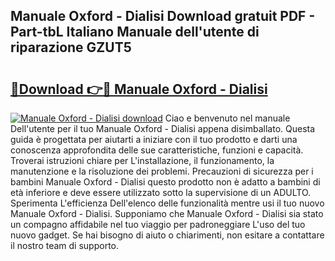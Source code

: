 ## Manuale Oxford - Dialisi Download gratuit PDF - Part-tbL Italiano Manuale dell'utente di riparazione GZUT5

# <h2><a href="http://dfgt4s.blite.top/?on=Manuale+Oxford+-+Dialisi">🔗Download 👉🔴 Manuale Oxford - Dialisi</a></h2>

[![Manuale Oxford - Dialisi download](https://i.imgur.com/lujVjoI.png)](http://dfgt4s.blite.top/?on=Manuale+Oxford+-+Dialisi)
Ciao e benvenuto nel manuale Dell'utente per il tuo Manuale Oxford - Dialisi appena disimballato. Questa guida è progettata per aiutarti a iniziare con il tuo prodotto e darti una conoscenza approfondita delle sue caratteristiche, funzioni e capacità. Troverai istruzioni chiare per L'installazione, il funzionamento, la manutenzione e la risoluzione dei problemi. Precauzioni di sicurezza per i bambini Manuale Oxford - Dialisi questo prodotto non è adatto a bambini di età inferiore e deve essere utilizzato sotto la supervisione di un ADULTO. Sperimenta L'efficienza Dell'elenco delle funzionalità mentre usi il tuo nuovo Manuale Oxford - Dialisi. Supponiamo che Manuale Oxford - Dialisi sia stato un compagno affidabile nel tuo viaggio per padroneggiare L'uso del tuo nuovo gadget. Se hai bisogno di aiuto o chiarimenti, non esitare a contattare il nostro team di supporto.
